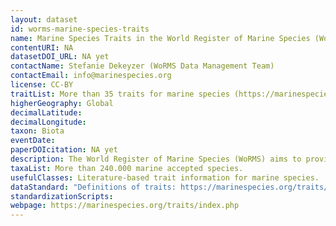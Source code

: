 ```yaml
---
layout: dataset
id: worms-marine-species-traits
name: Marine Species Traits in the World Register of Marine Species (WoRMS)
contentURI: NA
datasetDOI_URL: NA yet
contactName: Stefanie Dekeyzer (WoRMS Data Management Team)
contactEmail: info@marinespecies.org
license: CC-BY
traitList: More than 35 traits for marine species (https://marinespecies.org/traits/aphia.php?p=attrdefinitions)
higherGeography: Global
decimalLatitude:
decimalLongitude:
taxon: Biota
eventDate: 
paperDOIcitation: NA yet
description: The World Register of Marine Species (WoRMS) aims to provide an authoritative and comprehensive list of names of marine organisms, including information on synonymy. Within WoRMS, a series of traits are being documented on a continuous basis from literature. Traits can be documented at the species level, but also at the higher taxonomic levels, and then inherited to the species level. All traits in WoRMS can be searched through the Marine Species Traits sub-register.
taxaList: More than 240.000 marine accepted species.
usefulClasses: Literature-based trait information for marine species.
dataStandard: "Definitions of traits: https://marinespecies.org/traits/aphia.php?p=attrdefinitions"
standardizationScripts:
webpage: https://marinespecies.org/traits/index.php
---
```


